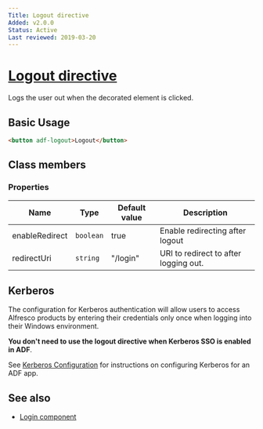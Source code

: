 ```yaml
---
Title: Logout directive
Added: v2.0.0
Status: Active
Last reviewed: 2019-03-20
---
```


# [Logout directive](../../../lib/core/directives/logout.directive.ts "Defined in logout.directive.ts")

Logs the user out when the decorated element is clicked.

## Basic Usage

```html
<button adf-logout>Logout</button>
```

## Class members

### Properties

| Name | Type | Default value | Description |
| ---- | ---- | ------------- | ----------- |
| enableRedirect | `boolean` | true | Enable redirecting after logout |
| redirectUri | `string` | "/login" | URI to redirect to after logging out. |


## Kerberos

The configuration for Kerberos authentication will allow users to access Alfresco products by entering their credentials only once when logging into their Windows environment.

**You don't need to use the logout directive when Kerberos SSO is enabled in ADF**. 

See [Kerberos Configuration](../../../docs/user-guide/kerberos.md) for instructions on configuring Kerberos for an ADF app. 

## See also

-   [Login component](../components/login.component.md)
